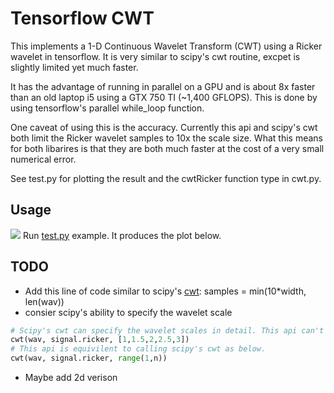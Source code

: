 # Tensorflow CWT
This implements a 1-D Continuous Wavelet Transform (CWT) using a Ricker wavelet in tensorflow. It is very similar to scipy's cwt routine, excpet is slightly limited yet much faster.

It has the advantage of running in parallel on a GPU and is about 8x faster than an old laptop i5 using a GTX 750 TI (~1,400 GFLOPS). This is done by using tensorflow's parallel while_loop function.

One caveat of using this is the accuracy. Currently this api and scipy's cwt both limit the Ricker wavelet samples to 10x the scale size. What this means for both libarires is that they are both much faster at the cost of a very small numerical error.

See test.py for plotting the result and the cwtRicker function type in cwt.py.

## Usage
![](https://github.com/nickgeoca/cwt-tensorflow/blob/master/mortletCWT.png)
Run [test.py](https://github.com/nickgeoca/cwt-tensorflow/blob/master/test.py) example. It produces the plot below.

## TODO
* Add this line of code similar to scipy's [cwt](https://github.com/scipy/scipy/blob/63bcdc4eeafa59553c00e44343dbb38380bd9d45/scipy/signal/wavelets.py#L362): samples = min(10*width, len(wav))
* consier scipy's ability to specify the wavelet scale
```python
# Scipy's cwt can specify the wavelet scales in detail. This api can't do that.
cwt(wav, signal.ricker, [1,1.5,2,2.5,3])
# This api is equivilent to calling scipy's cwt as below.
cwt(wav, signal.ricker, range(1,n))
```
* Maybe add 2d verison
